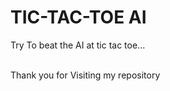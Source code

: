 # TIC-TAC-TOE AI
Try To beat the AI at tic tac toe... <br><br>

Thank you for Visiting my repository

